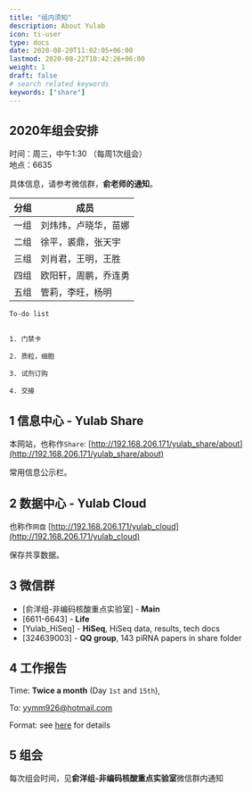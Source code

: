 ```yaml
---
title: "组内须知"
description: About Yulab
icon: ti-user
type: docs
date: 2020-08-20T11:02:05+06:00
lastmod: 2020-08-22T10:42:26+06:00
weight: 1
draft: false
# search related keywords
keywords: ["share"]
---
```



## 2020年组会安排

时间：周三，中午1:30 （每周1次组会）    
地点：6635

具体信息，请参考微信群，**俞老师的通知**。

| 分组 | 成员 |
|--|--|
| 一组 | 刘炜炜，卢晓华，苗娜 |
|二组|徐平，裘鼎，张天宇|
|三组|刘肖君，王明，王胜|
|四组|欧阳轩，周鹏，乔连勇|
|五组|管莉，李旺，杨明|



```
To-do list


1. 门禁卡    

2. 质粒，细胞

3. 试剂订购 

4. 交接   
```


## 1 信息中心 - Yulab Share    

本网站，也称作`Share`: [http://192.168.206.171/yulab_share/about](http://192.168.206.171/yulab_share/about)

常用信息公示栏。


## 2 数据中心 - Yulab Cloud    

也称作`网盘` [http://192.168.206.171/yulab_cloud](http://192.168.206.171/yulab_cloud) 

保存共享数据。


## 3 微信群

  - [俞洋组-非编码核酸重点实验室] - **Main**     
  - [6611-6643] - **Life**    
  - [Yulab_HiSeq] - **HiSeq**, HiSeq data, results, tech docs    
  - [324639003] - **QQ group**, 143 piRNA papers in share folder


## 4 工作报告

Time: **Twice a month** (Day `1st` and `15th`), 

To: yymm926@hotmail.com 

Format: see [here](https://www.baidu.com) for details


## 5 组会 

每次组会时间，见**俞洋组-非编码核酸重点实验室**微信群内通知




